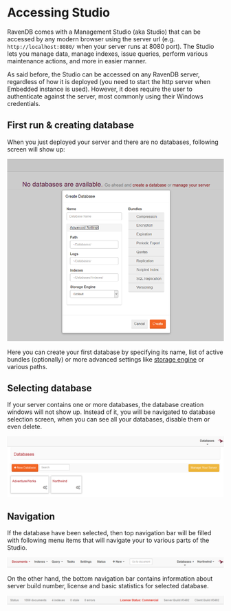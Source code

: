 # Accessing Studio

RavenDB comes with a Management Studio (aka Studio) that can be accessed by any modern browser using the server url (e.g. `http://localhost:8080/` when your server runs at 8080 port). The Studio lets you manage data, manage indexes, issue queries, perform various maintenance actions, and more in easier manner.

As said before, the Studio can be accessed on any RavenDB server, regardless of how it is deployed (you need to start the http server when Embedded instance is used). However, it does require the user to authenticate against the server, most commonly using their Windows credentials.

## First run & creating database

When you just deployed your server and there are no databases, following screen will show up:

![Figure 1. Studio. First run. Creating database.](images/accessing-studio-first-run.png)  

Here you can create your first database by specifying its name, list of active bundles (optionally) or more advanced settings like [storage engine]() or various paths.

## Selecting database

If your server contains one or more databases, the database creation windows will not show up. Instead of it, you will be navigated to database selection screen, when you can see all your databases, disable them or even delete.

![Figure 2. Studio. Selecting database.](images/accessing-studio-database-selection.png)  

## Navigation

If the database have been selected, then top navigation bar will be filled with following menu items that will navigate your to various parts of the Studio.

![Figure 3. Studio. Top navigation bar.](images/accessing-studio-nav.png)  

On the other hand, the bottom navigation bar contains information about server build number, license and basic statistics for selected database.

![Figure 4. Studio. Bottom navigation bar.](images/accessing-studio-nav-bottom.png)  



